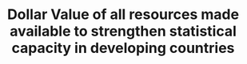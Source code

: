 ---
data_non_statistical: true
goal_meta_link: http://unstats.un.org/sdgs/files/metadata-compilation/Metadata-Goal-17.pdf
goal_meta_link_page: 33
graph: null
graph_status_notes: Assigned
graph_title: Dollar Value of all resources made available to strengthen statistical
  capacity in developing countries
graph_type: null
graph_type_description: null
has_metadata: false
indicator: 17.19.1
indicator_name: Dollar value of all resources made available to strengthen statistical
  capacity in developing countries
indicator_variable: null
layout: indicator
permalink: /17-19-1/
published: true
reporting_status: notstarted
sdg_goal: 17
source_active_1: true
source_notes_1: null
source_title_1: null
target: By 2030, build on existing initiatives to develop measurements of progress
  on sustainable development that complement gross domestic product, and support statistical
  capacity-building in developing countries.
target_id: '17.19'
title: Dollar Value of all resources made available to strengthen statistical capacity
  in developing countries
un_custodial_agency: 'PARIS21  (Partnering Agencies: UNSD, Regionall Commissions,
  World Bank)'
un_designated_tier: '1'
variable_description: null
variable_notes: null
---